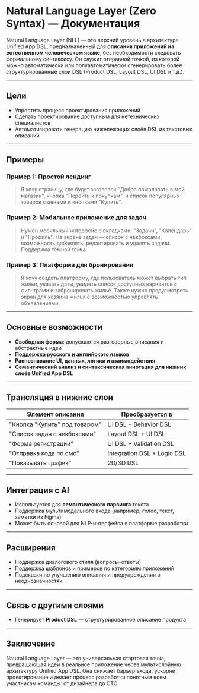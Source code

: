 # Natural Language Layer (Zero Syntax) — Документация

Natural Language Layer (NLL) — это верхний уровень в архитектуре Unified App DSL, предназначенный для **описания приложений на естественном человеческом языке**, без необходимости следовать формальному синтаксису. Он служит отправной точкой, из которой можно автоматически или полуавтоматически сгенерировать более структурированные слои DSL (Product DSL, Layout DSL, UI DSL и т.д.).

---

## Цели

* Упростить процесс проектирования приложений
* Сделать проектирование доступным для нетехнических специалистов
* Автоматизировать генерацию нижележащих слоёв DSL из текстовых описаний

---

## Примеры

### Пример 1: Простой лендинг

> Я хочу страницу, где будет заголовок "Добро пожаловать в мой магазин", кнопка "Перейти к покупкам", и список популярных товаров с ценами и кнопками "Купить".

### Пример 2: Мобильное приложение для задач

> Нужен мобильный интерфейс с вкладками: "Задачи", "Календарь" и "Профиль". На экране задач — список с чекбоксами, возможность добавлять, редактировать и удалять задачи. Поддержка тёмной темы.

### Пример 3: Платформа для бронирования

> Я хочу создать платформу, где пользователь может выбрать тип жилья, указать даты, увидеть список доступных вариантов с фильтрами и забронировать жильё. Также нужно предусмотреть экран для хозяина жилья с возможностью управлять объявлениями.

---

## Основные возможности

* **Свободная форма**: допускаются разговорные описания и абстрактные идеи
* **Поддержка русского и английского языков**
* **Распознавание UI, данных, логики и взаимодействия**
* **Семантический анализ и синтаксическая аннотация для нижних слоёв Unified App DSL**

---

## Трансляция в нижние слои

| Элемент описания              | Преобразуется в             |
| ----------------------------- | --------------------------- |
| "Кнопка "Купить" под товаром" | UI DSL + Behavior DSL       |
| "Список задач с чекбоксами"   | Layout DSL + UI DSL         |
| "Форма регистрации"           | UI DSL + Validation DSL     |
| "Отправка кода по смс"        | Integration DSL + Logic DSL |
| "Показывать график"           | 2D/3D DSL |

---

## Интеграция с AI

* Используется для **семантического парсинга** текста
* Поддержка мультимодального входа (например, голос, текст, заметки из Figma)
* Может быть основой для NLP-интерфейса в платформе разработки

---

## Расширения

* Поддержка диалогового стиля (вопросы-ответы)
* Поддержка шаблонов и примеров по категориям приложений
* Подсказки по улучшению описания и предупреждения о неоднозначностях

---

## Связь с другими слоями

* Генерирует **Product DSL** — структурированное описание продукта

---

## Заключение

Natural Language Layer — это универсальная стартовая точка, превращающая идеи в реальное приложение через мультислойную архитектуру Unified App DSL. Она снижает барьер входа, ускоряет проектирование и делает процесс разработки понятным всем участникам команды: от дизайнера до CTO.

